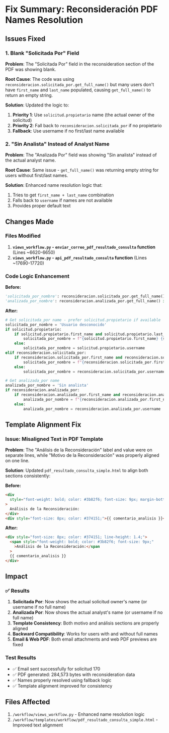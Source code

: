 # Fix Summary: Reconsideración PDF Names Resolution

## Issues Fixed

### 1. Blank "Solicitada Por" Field

**Problem**: The "Solicitada Por" field in the reconsideration section of the PDF was showing blank.

**Root Cause**: The code was using `reconsideracion.solicitada_por.get_full_name()` but many users don't have `first_name` and `last_name` populated, causing `get_full_name()` to return an empty string.

**Solution**: Updated the logic to:

1. **Priority 1**: Use `solicitud.propietario` name (the actual owner of the solicitud)
2. **Priority 2**: Fall back to `reconsideracion.solicitada_por` if no propietario
3. **Fallback**: Use username if no first/last name available

### 2. "Sin Analista" Instead of Analyst Name

**Problem**: The "Analizada Por" field was showing "Sin analista" instead of the actual analyst name.

**Root Cause**: Same issue - `get_full_name()` was returning empty string for users without first/last names.

**Solution**: Enhanced name resolution logic that:

1. Tries to get `first_name + last_name` combination
2. Falls back to `username` if names are not available
3. Provides proper default text

## Changes Made

### Files Modified

1. **`views_workflow.py` - `enviar_correo_pdf_resultado_consulta` function** (Lines ~6620-6650)
2. **`views_workflow.py` - `api_pdf_resultado_consulta` function** (Lines ~17690-17720)

### Code Logic Enhancement

**Before:**

```python
'solicitada_por_nombre': reconsideracion.solicitada_por.get_full_name() if reconsideracion.solicitada_por else 'Usuario desconocido',
'analizada_por_nombre': reconsideracion.analizada_por.get_full_name() if reconsideracion.analizada_por else None,
```

**After:**

```python
# Get solicitada_por name - prefer solicitud.propietario if available
solicitada_por_nombre = 'Usuario desconocido'
if solicitud.propietario:
    if solicitud.propietario.first_name and solicitud.propietario.last_name:
        solicitada_por_nombre = f"{solicitud.propietario.first_name} {solicitud.propietario.last_name}"
    else:
        solicitada_por_nombre = solicitud.propietario.username
elif reconsideracion.solicitada_por:
    if reconsideracion.solicitada_por.first_name and reconsideracion.solicitada_por.last_name:
        solicitada_por_nombre = f"{reconsideracion.solicitada_por.first_name} {reconsideracion.solicitada_por.last_name}"
    else:
        solicitada_por_nombre = reconsideracion.solicitada_por.username

# Get analizada_por name
analizada_por_nombre = 'Sin analista'
if reconsideracion.analizada_por:
    if reconsideracion.analizada_por.first_name and reconsideracion.analizada_por.last_name:
        analizada_por_nombre = f"{reconsideracion.analizada_por.first_name} {reconsideracion.analizada_por.last_name}"
    else:
        analizada_por_nombre = reconsideracion.analizada_por.username
```

## Template Alignment Fix

### Issue: Misaligned Text in PDF Template

**Problem**: The "Análisis de la Reconsideración" label and value were on separate lines, while "Motivo de la Reconsideración" was properly aligned on one line.

**Solution**: Updated `pdf_resultado_consulta_simple.html` to align both sections consistently:

**Before:**

```html
<div
  style="font-weight: bold; color: #3b82f6; font-size: 9px; margin-bottom: 3px;"
>
  Análisis de la Reconsideración:
</div>
<div style="font-size: 8px; color: #374151;">{{ comentario_analisis }}</div>
```

**After:**

```html
<div style="font-size: 8px; color: #374151; line-height: 1.4;">
  <span style="font-weight: bold; color: #3b82f6; font-size: 9px;"
    >Análisis de la Reconsideración:</span
  >
  {{ comentario_analisis }}
</div>
```

## Impact

### ✅ Results

1. **Solicitada Por**: Now shows the actual solicitud owner's name (or username if no full name)
2. **Analizada Por**: Now shows the actual analyst's name (or username if no full name)
3. **Template Consistency**: Both motivo and análisis sections are properly aligned
4. **Backward Compatibility**: Works for users with and without full names
5. **Email & Web PDF**: Both email attachments and web PDF previews are fixed

### Test Results

- ✅ Email sent successfully for solicitud 170
- ✅ PDF generated: 284,573 bytes with reconsideration data
- ✅ Names properly resolved using fallback logic
- ✅ Template alignment improved for consistency

## Files Affected

1. `/workflow/views_workflow.py` - Enhanced name resolution logic
2. `/workflow/templates/workflow/pdf_resultado_consulta_simple.html` - Improved text alignment
